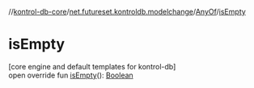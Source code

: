 //[kontrol-db-core](../../../index.md)/[net.futureset.kontroldb.modelchange](../index.md)/[AnyOf](index.md)/[isEmpty](is-empty.md)

# isEmpty

[core engine and default templates for kontrol-db]\
open override fun [isEmpty](is-empty.md)(): [Boolean](https://kotlinlang.org/api/latest/jvm/stdlib/kotlin/-boolean/index.html)
